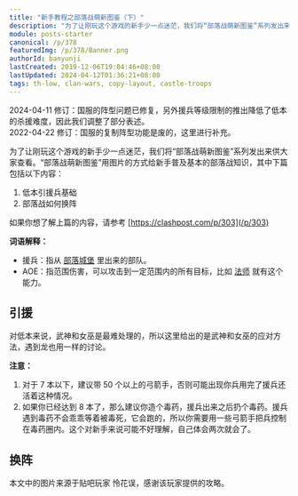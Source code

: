 ```yaml
---
title: "新手教程之部落战萌新图鉴（下）"
description: "为了让刚玩这个游戏的新手少一点迷茫，我们将“部落战萌新图鉴”系列发出来供大家查看。“部落战萌新图鉴”用图片的方式给新手普及基本的部落战知识，其中下篇包括以下内容：低本引援兵基础、部落战如何换阵。"
module: posts-starter
canonical: /p/378
featuredImg: /p/378/Banner.png
authorId: banyunji
lastCreated: 2019-12-06T19:04:46+08:00
lastUpdated: 2024-04-12T01:36:21+08:00
tags: th-low, clan-wars, copy-layout, castle-troops
---
```


<PostHistory>
2024-04-11 修订：国服的阵型问题已修复，另外援兵等级限制的推出降低了低本的杀援难度，因此我们调整了部分表述。<br>
2022-04-22 修订：国服的复制阵型功能是废的，这里进行补充。
</PostHistory>

为了让刚玩这个游戏的新手少一点迷茫，我们将“部落战萌新图鉴”系列发出来供大家查看。“部落战萌新图鉴”用图片的方式给新手普及基本的部落战知识，其中下篇包括以下内容：

1. 低本引援兵基础
2. 部落战如何换阵

如果你想了解上篇的内容，请参考 [https://clashpost.com/p/303](/p/303)

**词语解释：**

- 援兵：指从 [部落城堡](/upgrade/0407-Clan-Castle) 里出来的部队。
- AOE：指范围伤害，可以攻击到一定范围内的所有目标，比如 [法师](/upgrade/0006-Wizard) 就有这个能力。

## 引援

对低本来说，武神和女巫是最难处理的，所以这里给出的是武神和女巫的应对方法，遇到龙也用一样的讨论。

**注意：**

1. 对于 7 本以下，建议带 50 个以上的弓箭手，否则可能出现你兵用完了援兵还活着这种情况。
2. 如果你已经达到 8 本了，那么建议你造个毒药，援兵出来之后扔个毒药。援兵遇到毒药不会乖乖等着被毒死，它会跑的，所以你需要用一些弓箭手把兵控制在毒药圈内。这个对新手来说可能不好理解，自己体会两次就会了。

<Pic src="/p/378/2dc8c11fa946075c-1-1.jpg" alt="引援教程" width="1080" height="6800" maxWidth="540px" />

## 换阵

<Pic src="/p/378/换阵教程1.png" alt="换阵教程 1" width="1080" height="2815" maxWidth="540px" />
<Pic src="/p/378/换阵教程2.png" alt="换阵教程 2" width="1080" height="4119" maxWidth="540px" />

<PostCopyright>本文中的图片来源于贴吧玩家 怜花误，感谢该玩家提供的攻略。</PostCopyright>